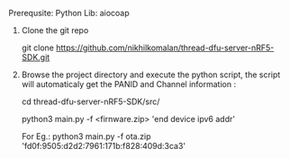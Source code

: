 Prerequsite: 
Python Lib: aiocoap  

1. Clone the git repo 

    git clone https://github.com/nikhilkomalan/thread-dfu-server-nRF5-SDK.git


2. Browse the project directory and execute the python script, the script will automaticaly get the PANID and Channel information :
 
    cd thread-dfu-server-nRF5-SDK/src/
  
    python3 main.py -f <firnware.zip> 'end device ipv6 addr'
  
    For Eg.: 
    python3 main.py -f ota.zip 'fd0f:9505:d2d2:7961:171b:f828:409d:3ca3'
